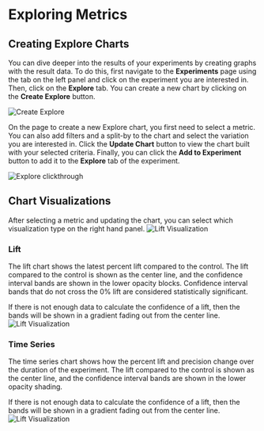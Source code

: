 # Exploring Metrics

## Creating Explore Charts
You can dive deeper into the results of your experiments by creating graphs with the result data. To do this, first navigate to the **Experiments** page using the tab on the left panel and click on the experiment you are interested in. Then, click on the **Explore** tab. You can create a new chart by clicking on the **Create Explore** button.

![Create Explore](/img/measuring-experiments/create-explore-button.png)

On the page to create a new Explore chart, you first need to select a metric. You can also add filters and a split-by to the chart and select the variation you are interested in. Click the **Update Chart** button to view the chart built with your selected criteria. Finally, you can click the **Add to Experiment** button to add it to the **Explore** tab of the experiment.

![Explore clickthrough](/img/measuring-experiments/explores_clickthrough.gif)

## Chart Visualizations
After selecting a metric and updating the chart, you can select which visualization type on the right hand panel.
![Lift Visualization](/img/measuring-experiments/explore-select-viz.png)

### Lift
 The lift chart shows the latest percent lift compared to the control. The lift compared to the control is shown as the center line, and the confidence interval bands are shown in the lower opacity blocks. Confidence interval bands that do not cross the 0% lift are considered statistically significant. 

If there is not enough data to calculate the confidence of a lift, then the bands will be shown in a gradient fading out from the center line.
![Lift Visualization](/img/measuring-experiments/explore-lift-viz.png)

### Time Series
The time series chart shows how the percent lift and precision change over the duration of the experiment. The lift compared to the control is shown as the center line, and the confidence interval bands are shown in the lower opacity shading. 

If there is not enough data to calculate the confidence of a lift, then the bands will be shown in a gradient fading out from the center line.
![Lift Visualization](/img/measuring-experiments/explore-viz-time-series.png)
